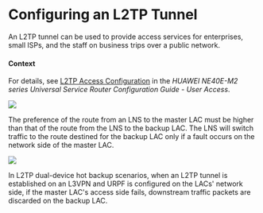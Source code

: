 Configuring an L2TP Tunnel
==========================

An L2TP tunnel can be used to provide access services for enterprises, small ISPs, and the staff on business trips over a public network.

#### Context

For details, see [L2TP Access Configuration](dc_ne_l2tp_cfg_013681.html) in the *HUAWEI NE40E-M2 series Universal Service Router Configuration Guide - User Access*.

![](../../../../public_sys-resources/note_3.0-en-us.png) 

The preference of the route from an LNS to the master LAC must be higher than that of the route from the LNS to the backup LAC. The LNS will switch traffic
to the route destined for the backup LAC only if a fault occurs on the network side of the master LAC.


![](../../../../public_sys-resources/notice_3.0-en-us.png) 

In L2TP dual-device hot backup scenarios, when an L2TP tunnel is established on an L3VPN and URPF is configured on the LACs' network side, if the master LAC's access side fails, downstream traffic packets are discarded on the backup LAC.